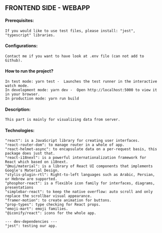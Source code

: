 ## FRONTEND SIDE - WEBAPP

#### Prerequisites:
    If you would like to use test files, please install: "jest", "typescript" libraries.
#### Configurations: 
    Contact me if you want to have look at .env file (can not add to Github).
#### How to run the project?
    In test mode: yarn test -  Launches the test runner in the interactive watch mode.
    In development mode: yarn dev -  Open http://localhost:5000 to view it in your browser.
    In production mode: yarn run build 
#### Description: 
    This part is mainly for visualizing data from server.
#### Technologies: 
    "react": is a JavaScript library for creating user interfaces.
    "react-router-dom": to manage router in a whole of app.
    "react-helmet-async": to encapsulate data on a per-request basis, this package does just that.
    "react-i18next": is a powerful internationalization framework for React which based on i18next.
    "@mui/material": is a library of React UI components that implements Google's Material Design.
    "stylis-plugin-rtl": Right-to-left languages such as Arabic, Persian, or Hebrew are supported.
    "phosphor-react": is a flexible icon family for interfaces, diagrams, presentations
    "simplebar-react": to keep the native overflow: auto scroll and only replace the scrollbar visual appearance.
    "framer-motion": to create animation for buttons.
    "prop-types": type checking for React props.
    "emoji-mart": emoji families.
    "@iconify/react": icons for the whole app.

    --- dev-dependencies ---
    "jest": testing our app.


